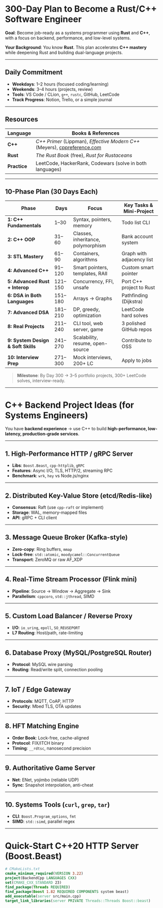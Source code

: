 # 300-Day Plan to Become a Rust/C++ Software Engineer

**Goal**: Become job-ready as a systems programmer using **Rust** and **C++**, with a focus on backend, performance, and low-level systems.

**Your Background**: You know **Rust**. This plan accelerates **C++ mastery** while deepening Rust and building dual-language projects.

---

## Daily Commitment
- **Weekdays**: 1–2 hours (focused coding/learning)
- **Weekends**: 3–4 hours (projects, review)
- **Tools**: VS Code / CLion, `g++`, `rustc`, GitHub, LeetCode
- **Track Progress**: Notion, Trello, or a simple journal

---

## Resources
| Language | Books & References |
|--------|-------------------|
| **C++** | *C++ Primer* (Lippman), *Effective Modern C++* (Meyers), [cppreference.com](https://cppreference.com) |
| **Rust** | *The Rust Book* (free), *Rust for Rustaceans* |
| **Practice** | LeetCode, HackerRank, Codewars (solve in both languages) |

---

## 10-Phase Plan (30 Days Each)

| Phase | Days | Focus | Key Tasks & Mini-Project |
|-------|------|-------|--------------------------|
| **1: C++ Fundamentals** | 1–30 | Syntax, pointers, memory | Todo list CLI |
| **2: C++ OOP** | 31–60 | Classes, inheritance, polymorphism | Bank account system |
| **3: STL Mastery** | 61–90 | Containers, algorithms | Graph with adjacency list |
| **4: Advanced C++** | 91–120 | Smart pointers, templates, RAII | Custom smart pointer |
| **5: Advanced Rust + Interop** | 121–150 | Concurrency, FFI, unsafe | Port C++ project to Rust |
| **6: DSA in Both Languages** | 151–180 | Arrays → Graphs | Pathfinding (Dijkstra) |
| **7: Advanced DSA** | 181–210 | DP, greedy, optimization | LeetCode hard solves |
| **8: Real Projects** | 211–240 | CLI tool, web server, game | 3 polished GitHub repos |
| **9: System Design & Soft Skills** | 241–270 | Scalability, resume, open-source | Contribute to OSS |
| **10: Interview Prep** | 271–300 | Mock interviews, 200+ LC | Apply to jobs |

> **Milestone**: By Day 300 → 3–5 portfolio projects, 300+ LeetCode solves, interview-ready.

---

# C++ Backend Project Ideas (for Systems Engineers)

You have **backend experience** → use C++ to build **high-performance, low-latency, production-grade services**.

---

## 1. High-Performance HTTP / gRPC Server
- **Libs**: `Boost.Beast`, `cpp-httplib`, `gRPC`
- **Features**: Async I/O, TLS, HTTP/2, streaming RPC
- **Benchmark**: `wrk`, `hey` vs Node.js/nginx

---

## 2. Distributed Key-Value Store (etcd/Redis-like)
- **Consensus**: Raft (use `cpp-raft` or implement)
- **Storage**: WAL, memory-mapped files
- **API**: gRPC + CLI client

---

## 3. Message Queue Broker (Kafka-style)
- **Zero-copy**: Ring buffers, `mmap`
- **Lock-free**: `std::atomic`, `moodycamel::ConcurrentQueue`
- **Transport**: ZeroMQ or raw AF_XDP

---

## 4. Real-Time Stream Processor (Flink mini)
- **Pipeline**: Source → Window → Aggregate → Sink
- **Parallelism**: `cppcoro`, `std::jthread`, SIMD

---

## 5. Custom Load Balancer / Reverse Proxy
- **I/O**: `io_uring`, `epoll`, `SO_REUSEPORT`
- **L7 Routing**: Host/path, rate-limiting

---

## 6. Database Proxy (MySQL/PostgreSQL Router)
- **Protocol**: MySQL wire parsing
- **Routing**: Read/write split, connection pooling

---

## 7. IoT / Edge Gateway
- **Protocols**: MQTT, CoAP, HTTP
- **Security**: Mbed TLS, OTA updates

---

## 8. HFT Matching Engine
- **Order Book**: Lock-free, cache-aligned
- **Protocol**: FIX/ITCH binary
- **Timing**: `__rdtsc`, nanosecond precision

---

## 9. Authoritative Game Server
- **Net**: ENet, yojimbo (reliable UDP)
- **Sync**: Snapshot interpolation, anti-cheat

---

## 10. Systems Tools (`curl`, `grep`, `tar`)
- **CLI**: `Boost.Program_options`, `fmt`
- **SIMD**: `std::simd`, parallel regex

---

# Quick-Start C++20 HTTP Server (Boost.Beast)

```cmake
# CMakeLists.txt
cmake_minimum_required(VERSION 3.22)
project(BackendCpp LANGUAGES CXX)
set(CMAKE_CXX_STANDARD 23)
find_package(Threads REQUIRED)
find_package(Boost 1.82 REQUIRED COMPONENTS system beast)
add_executable(server src/main.cpp)
target_link_libraries(server PRIVATE Threads::Threads Boost::beast)
